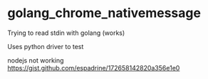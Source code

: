 # golang_chrome_nativemessage

Trying to read stdin with golang (works)

Uses python driver to test

nodejs not working
https://gist.github.com/espadrine/172658142820a356e1e0
